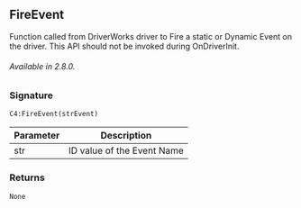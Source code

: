 ## FireEvent

Function called from DriverWorks driver to Fire a static or Dynamic Event on the driver. This API should not be invoked during OnDriverInit.

###### Available in  2.8.0.


### Signature

`C4:FireEvent(strEvent)`


| Parameter | Description |
| --- | --- |
| str | ID value of the Event Name |


### Returns

`None`